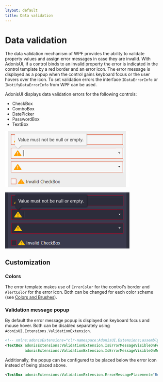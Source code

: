```yaml
---
layout: default
title: Data validation
---
```


# Data validation

The data validation mechanism of WPF provides the ability to validate property values and assign error messages in case they are invalid. With AdonisUI, if a control binds to an invalid property the error is indicated in the control template by a red border and an error icon. The error message is displayed as a popup when the control gains keyboard focus or the user hovers over the icon. To set validation errors the interface `IDataErrorInfo` or `INotifyDataErrorInfo` from WPF can be used.

AdonisUI displays data validation errors for the following controls:

- CheckBox
- ComboBox
- DatePicker
- PasswordBox
- TextBox

![Data validation templates in light color scheme](../img/adonis-demo-validation-light.png)

![Data validation templates in dark color scheme](../img/adonis-demo-validation-dark.png)

## Customization

### Colors

The error template makes use of `ErrorColor` for the control's border and `AlertColor` for the error icon. Both can be changed for each color scheme (see [Colors and Brushes](colors-and-brushes)).

### Validation message popup

By default the error message popup is displayed on keyboard focus and mouse hover. Both can be disabled separately using `AdonisUI.Extensions.ValidationExtension`.

```xml
<!-- xmlns:adonisExtensions="clr-namespace:AdonisUI.Extensions;assembly=AdonisUI" -->
<TextBox adonisExtensions:ValidationExtension.IsErrorMessageVisibleOnFocus="True"
         adonisExtensions:ValidationExtension.IsErrorMessageVisibleOnMouseOver="True"/>
```

Additionally, the popup can be configured to be placed below the error icon instead of being placed above.

```xml
<TextBox adonisExtensions:ValidationExtension.ErrorMessagePlacement="Bottom"/>
```